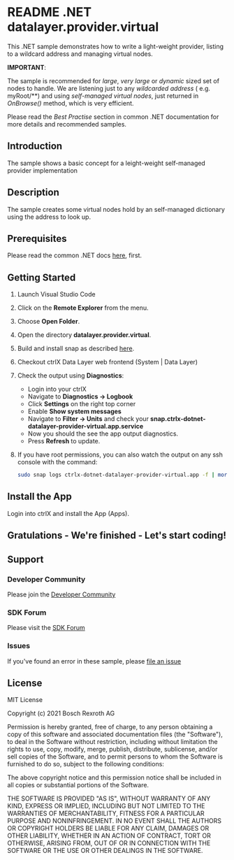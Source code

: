 # README .NET datalayer.provider.virtual

This .NET sample demonstrates how to write a light-weight provider, listing to a wildcard address and managing virtual nodes.

__IMPORTANT__:

The sample is recommended for _large_, _very large_ or _dynamic_ sized set of nodes to handle. We are listening just to any _wildcarded address_ ( e.g. myRoot/**) and using _self-managed virtual nodes_, just returned in _OnBrowse()_ method, which is very efficient.

Please read the _Best Practise_ section in common .NET documentation for more details and recommended samples.

## Introduction

The sample shows a basic concept for a leight-weight self-managed provider implementation

## Description

The sample creates some virtual nodes hold by an self-managed dictionary using the address to look up.

## Prerequisites

Please read the common .NET docs [here](./../README.md), first.

## Getting Started

1. Launch Visual Studio Code
2. Click on the __Remote Explorer__ from the menu.
3. Choose __Open Folder__.
4. Open the directory __datalayer.provider.virtual__.
5. Build and install snap as described [here](./../README.md).
6. Checkout ctrlX Data Layer web frontend (System | Data Layer) 
7. Check the output using __Diagnostics__:

   - Login into your ctrlX
   - Navigate to __Diagnostics -> Logbook__
   - Click __Settings__ on the right top corner
   - Enable __Show system messages__
   - Navigate to __Filter -> Units__ and check your __snap.ctrlx-dotnet-datalayer-provider-virtual.app.service__
   - Now you should the see the app output diagnostics.
   - Press __Refresh__ to update.

8. If you have root permissions, you can also watch the output on any ssh console with the command:
   ```bash
   sudo snap logs ctrlx-dotnet-datalayer-provider-virtual.app -f | more
   ```

## Install the App

Login into ctrlX and install the App (Apps).

## Gratulations - We're finished - Let's start coding!


## Support
### Developer Community

Please join the [Developer Community](https://developer.community.boschrexroth.com/) 

### SDK Forum

Please visit the [SDK Forum](https://developer.community.boschrexroth.com/t5/ctrlX-AUTOMATION/ct-p/dcdev_community-bunit-dcae/) 

### Issues

If you've found an error in these sample, please [file an issue](https://github.com/boschrexroth)

## License

MIT License

Copyright (c) 2021 Bosch Rexroth AG

Permission is hereby granted, free of charge, to any person obtaining a copy
of this software and associated documentation files (the "Software"), to deal
in the Software without restriction, including without limitation the rights
to use, copy, modify, merge, publish, distribute, sublicense, and/or sell
copies of the Software, and to permit persons to whom the Software is
furnished to do so, subject to the following conditions:

The above copyright notice and this permission notice shall be included in all
copies or substantial portions of the Software.

THE SOFTWARE IS PROVIDED "AS IS", WITHOUT WARRANTY OF ANY KIND, EXPRESS OR
IMPLIED, INCLUDING BUT NOT LIMITED TO THE WARRANTIES OF MERCHANTABILITY,
FITNESS FOR A PARTICULAR PURPOSE AND NONINFRINGEMENT. IN NO EVENT SHALL THE
AUTHORS OR COPYRIGHT HOLDERS BE LIABLE FOR ANY CLAIM, DAMAGES OR OTHER
LIABILITY, WHETHER IN AN ACTION OF CONTRACT, TORT OR OTHERWISE, ARISING FROM,
OUT OF OR IN CONNECTION WITH THE SOFTWARE OR THE USE OR OTHER DEALINGS IN THE
SOFTWARE.